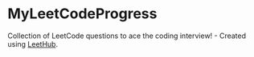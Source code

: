 # MyLeetCodeProgress
Collection of LeetCode questions to ace the coding interview! - Created using [LeetHub](https://github.com/QasimWani/LeetHub).
